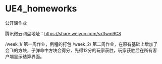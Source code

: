 # UE4_homeworks
公开课作业

腾讯微云网盘地址：https://share.weiyun.com/sx3wm9C8

/week_1/
  第一周作业，例程的打包
/week_2/
  第二周作业，在原有基础上增加了会飞的方块，子弹命中方块会得分，先得12分的玩家获胜，玩家获胜后在所有客户端显示结算界面。
